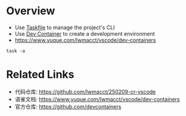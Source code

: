 # Overview
- Use [Taskfile](https://taskfile.dev) to manage the project's CLI
- Use [Dev Container](https://code.visualstudio.com/docs/devcontainers/containers) to create a development environment
- https://www.yuque.com/lwmacct/vscode/dev-containers
```shell
task -a
```

# Related Links
- 代码仓库: https://github.com/lwmacct/250209-cr-vscode
- 语雀文档: https://www.yuque.com/lwmacct/vscode/dev-containers
- 官方仓库: https://github.com/devcontainers
